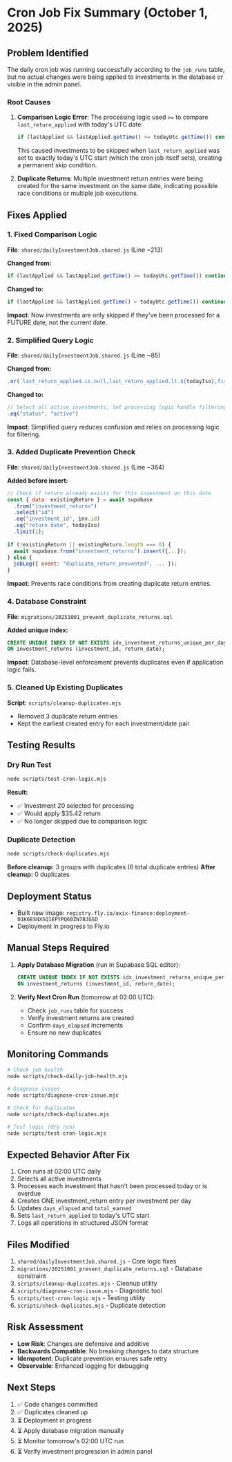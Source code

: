 # Cron Job Fix Summary (October 1, 2025)

## Problem Identified

The daily cron job was running successfully according to the `job_runs` table, but no actual changes were being applied to investments in the database or visible in the admin panel.

### Root Causes

1. **Comparison Logic Error**: The processing logic used `>=` to compare `last_return_applied` with today's UTC date:
   ```javascript
   if (lastApplied && lastApplied.getTime() >= todayUtc.getTime()) continue;
   ```
   This caused investments to be skipped when `last_return_applied` was set to exactly today's UTC start (which the cron job itself sets), creating a permanent skip condition.

2. **Duplicate Returns**: Multiple investment return entries were being created for the same investment on the same date, indicating possible race conditions or multiple job executions.

## Fixes Applied

### 1. Fixed Comparison Logic
**File**: `shared/dailyInvestmentJob.shared.js` (Line ~213)

**Changed from:**
```javascript
if (lastApplied && lastApplied.getTime() >= todayUtc.getTime()) continue;
```

**Changed to:**
```javascript
if (lastApplied && lastApplied.getTime() > todayUtc.getTime()) continue;
```

**Impact**: Now investments are only skipped if they've been processed for a FUTURE date, not the current date.

### 2. Simplified Query Logic
**File**: `shared/dailyInvestmentJob.shared.js` (Line ~85)

**Changed from:**
```javascript
.or(`last_return_applied.is.null,last_return_applied.lt.${todayIso},first_profit_date.lte.${todayIso}`)
```

**Changed to:**
```javascript
// Select all active investments, let processing logic handle filtering
.eq("status", "active")
```

**Impact**: Simplified query reduces confusion and relies on processing logic for filtering.

### 3. Added Duplicate Prevention Check
**File**: `shared/dailyInvestmentJob.shared.js` (Line ~364)

**Added before insert:**
```javascript
// Check if return already exists for this investment on this date
const { data: existingReturn } = await supabase
  .from("investment_returns")
  .select("id")
  .eq("investment_id", inv.id)
  .eq("return_date", todayIso)
  .limit(1);
  
if (!existingReturn || existingReturn.length === 0) {
  await supabase.from("investment_returns").insert({...});
} else {
  jobLog({ event: "duplicate_return_prevented", ... });
}
```

**Impact**: Prevents race conditions from creating duplicate return entries.

### 4. Database Constraint
**File**: `migrations/20251001_prevent_duplicate_returns.sql`

**Added unique index:**
```sql
CREATE UNIQUE INDEX IF NOT EXISTS idx_investment_returns_unique_per_day 
ON investment_returns (investment_id, return_date);
```

**Impact**: Database-level enforcement prevents duplicates even if application logic fails.

### 5. Cleaned Up Existing Duplicates
**Script**: `scripts/cleanup-duplicates.mjs`

- Removed 3 duplicate return entries
- Kept the earliest created entry for each investment/date pair

## Testing Results

### Dry Run Test
```bash
node scripts/test-cron-logic.mjs
```

**Result:**
- ✅ Investment 20 selected for processing
- ✅ Would apply $35.42 return
- ✅ No longer skipped due to comparison logic

### Duplicate Detection
```bash
node scripts/check-duplicates.mjs
```

**Before cleanup:** 3 groups with duplicates (6 total duplicate entries)
**After cleanup:** 0 duplicates

## Deployment Status

- Built new image: `registry.fly.io/axix-finance:deployment-01K6ESNXSQ1EPYPQ60ZN7BJGSD`
- Deployment in progress to Fly.io

## Manual Steps Required

1. **Apply Database Migration** (run in Supabase SQL editor):
   ```sql
   CREATE UNIQUE INDEX IF NOT EXISTS idx_investment_returns_unique_per_day 
   ON investment_returns (investment_id, return_date);
   ```

2. **Verify Next Cron Run** (tomorrow at 02:00 UTC):
   - Check `job_runs` table for success
   - Verify investment returns are created
   - Confirm `days_elapsed` increments
   - Ensure no new duplicates

## Monitoring Commands

```bash
# Check job health
node scripts/check-daily-job-health.mjs

# Diagnose issues
node scripts/diagnose-cron-issue.mjs

# Check for duplicates
node scripts/check-duplicates.mjs

# Test logic (dry run)
node scripts/test-cron-logic.mjs
```

## Expected Behavior After Fix

1. Cron runs at 02:00 UTC daily
2. Selects all active investments
3. Processes each investment that hasn't been processed today or is overdue
4. Creates ONE investment_return entry per investment per day
5. Updates `days_elapsed` and `total_earned`
6. Sets `last_return_applied` to today's UTC start
7. Logs all operations in structured JSON format

## Files Modified

1. `shared/dailyInvestmentJob.shared.js` - Core logic fixes
2. `migrations/20251001_prevent_duplicate_returns.sql` - Database constraint
3. `scripts/cleanup-duplicates.mjs` - Cleanup utility
4. `scripts/diagnose-cron-issue.mjs` - Diagnostic tool
5. `scripts/test-cron-logic.mjs` - Testing utility
6. `scripts/check-duplicates.mjs` - Duplicate detection

## Risk Assessment

- **Low Risk**: Changes are defensive and additive
- **Backwards Compatible**: No breaking changes to data structure
- **Idempotent**: Duplicate prevention ensures safe retry
- **Observable**: Enhanced logging for debugging

## Next Steps

1. ✅ Code changes committed
2. ✅ Duplicates cleaned up
3. ⏳ Deployment in progress
4. ⏳ Apply database migration manually
5. ⏳ Monitor tomorrow's 02:00 UTC run
6. ⏳ Verify investment progression in admin panel